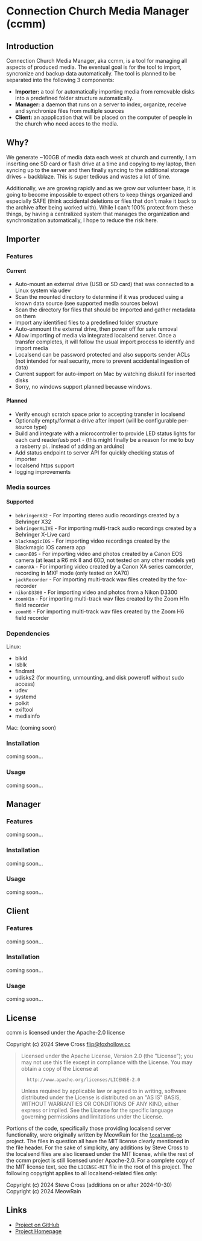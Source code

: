 # Connection Church Media Manager (ccmm)

## Introduction

Connection Church Media Manager, aka ccmm, is a tool for managing all aspects of
produced media. The eventual goal is for the tool to import, syncronize and backup
data automatically. The tool is planned to be separated into the following 3 components:

- **Importer:** a tool for automatically importing media from removable disks into a predefined 
  folder structure automatically.
- **Manager:** a daemon that runs on a server to index, organize, receive and synchronize files 
  from multiple sources
- **Client:** an appplication that will be placed on the computer of people in the church who
  need acces to the media. 

## Why?

We generate ~100GB of media data each week at church and currently, I am inserting one
SD card or flash drive at a time and copying to my laptop, then syncing up to the 
server and then finally syncing to the additional storage drives + backblaze. This
is super tedious and wastes a lot of time. 

Additionally, we are growing rapidly and as we grow our volunteer base, it is going to
become impossible to expect others to keep things organized and especially SAFE (think
accidental deletions or files that don't make it back to the archive after being worked with).
While I can't 100% protect from these things, by having a centralized system that manages the
organization and synchronization automatically, I hope to reduce the risk here.

## Importer

### Features


#### Current
  - Auto-mount an external drive (USB or SD card) that was connected to a Linux system via udev
  - Scan the mounted directory to determine if it was produced using a known data source (see supported media sources below)
  - Scan the directory for files that should be imported and gather metadata on them
  - Import any identified files to a predefined folder structure
  - Auto-unmount the external drive, then power off for safe removal
  - Allow importing of media via integrated localsend server. Once a transfer completes, it will follow the usual import process to identify and import media
  - Localsend can be password protected and also supports sender ACLs (not intended for real security, more to prevent accidental ingestion of data)
  - Current support for auto-import on Mac by watching diskutil for inserted disks
  - Sorry, no windows support planned because windows.

#### Planned 
  - Verify enough scratch space prior to accepting transfer in localsend
  - Optionally empty/format a drive after import (will be configurable per-source type)
  - Build and integrate with a microcontroller to provide LED status lights for each card reader/usb port - (this might finally be a reason for me to buy a rasberry pi.. instead of adding an arduino)
  - Add status endpoint to server API for quickly checking status of importer
  - localsend https support
  - logging improvements

### Media sources

#### Supported
  - `behringerX32` - For importing stereo audio recordings created by a Behringer X32
  - `behringerXLIVE` - For importing multi-track audio recordings created by a Behringer X-Live card
  - `blackmagicIOS` - For importing video recordings created by the Blackmagic IOS camera app
  - `canonEOS` - For importing video and photos created by a Canon EOS camera (at least a R6 mk II and 60D, not tested on any other models yet)
  - `canonXA` - For importing video created by a Canon XA series camcorder, recording in MXF mode (only tested on XA70)
  - `jackRecorder` - For importing multi-track wav files created by the fox-recorder
  - `nikonD3300` - For importing video and photos from a Nikon D3300
  - `zoomH1n` - For importing multi-track wav files created by the Zoom H1n field recorder
  - `zoomH6` - For importing multi-track wav files created by the Zoom H6 field recorder

### Dependencies

Linux:
- blkid
- lsblk
- findmnt
- udisks2 (for mounting, unmounting, and disk poweroff without sudo access)
- udev
- systemd
- polkit
- exiftool
- mediainfo

Mac:
(coming soon)

### Installation

coming soon...

### Usage

coming soon...

## Manager

### Features

coming soon...

### Installation

coming soon...

### Usage

coming soon...

## Client

### Features

coming soon...

### Installation

coming soon...

### Usage

coming soon...

## License

ccmm is licensed under the Apache-2.0 license

Copyright (c) 2024 Steve Cross <flip@foxhollow.cc>

>  Licensed under the Apache License, Version 2.0 (the "License");
>  you may not use this file except in compliance with the License.
>  You may obtain a copy of the License at
>
>       http://www.apache.org/licenses/LICENSE-2.0
>
>  Unless required by applicable law or agreed to in writing, software
>  distributed under the License is distributed on an "AS IS" BASIS,
>  WITHOUT WARRANTIES OR CONDITIONS OF ANY KIND, either express or implied.
>  See the License for the specific language governing permissions and
>  limitations under the License.

Portions of the code, specifically those providing localsend server functionality, were originally 
written by MeowRain for the [`localsend-go`](https://github.com/meowrain/localsend-go) project. The 
files in question all have the MIT license clearly mentioned in the file header. For the sake of 
simplicity, any additions by Steve Cross to the localsend files are also licensed under the MIT 
license, while the rest of the ccmm project is still licensed under Apache-2.0. For a complete 
copy of the MIT license text, see the `LICENSE-MIT` file in the root of this project. The 
following copyright applies to all localsend-related files only:

Copyright (c) 2024 Steve Cross (additions on or after 2024-10-30)
Copyright (c) 2024 MeowRain

## Links

- [Project on GitHub](https://github.com/hairlesshobo/ccmm/)
- [Project Homepage](https://www.foxhollow.cc/projects/ccmm/)